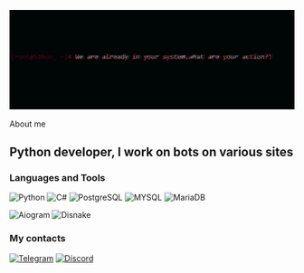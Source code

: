 [![Header](https://github.com/S1Non4ik/S1Non4ik/blob/main/assets/CFrnxMtYx0.png)](https://www.youtube.com/watch?v=dQw4w9WgXcQ)

About me
## Python developer, I work on bots on various sites

### Languages and Tools
![Python](https://img.shields.io/badge/-Python-170200?style=for-the-dabge&logo=python&logoColor=FEEB00)
![C#](https://img.shields.io/badge/-C%23-170200?style=for-the-dabge&logo=c%23&logoColor=5c14ba)
![PostgreSQL](https://img.shields.io/badge/-PostgreSQL-170200?style=for-the-dabge&logo=PostgreSQL&logoColor=0092FE)
![MYSQL](https://img.shields.io/badge/-MYSQL-170200?style=for-the-dabge&logo=MYSQL&logoColor=0092FE)
![MariaDB](https://img.shields.io/badge/-MariaDB-170200?style=for-the-dabge&logo=MariaDB&logoColor=FE8700)

![Aiogram](https://img.shields.io/badge/-Aiogram-170200?style=for-the-dabge&logo=Telegram&logoColor=16c6cc)
![Disnake](https://img.shields.io/badge/-Disnake-170200?style=for-the-dabge&logo=Discord&logoColor=230de0)

### My contacts
[![Telegram](https://img.shields.io/badge/-Telegram-170200?style=for-the-dabge&logo=Telegram&logoColor=16c6cc)](https://t.me/rlys1non)
[![Discord](https://img.shields.io/badge/-Discord-170200?style=for-the-dabge&logo=Discord&logoColor=230de0)](https://discordapp.com/users/824476340249821184/)
